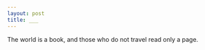 ```yaml
---
layout: post
title: ___
---
```


The world is a book, and those who do not travel read only a page. 
